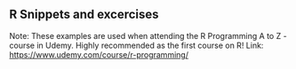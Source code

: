 ## R Snippets and excercises

Note: These examples are used when attending the R Programming A to Z -course in Udemy.
Highly recommended as the first course on R!
Link: https://www.udemy.com/course/r-programming/ 


